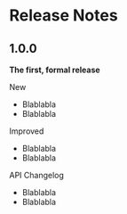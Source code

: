 # Release Notes

## 1.0.0
**The first, formal release**

New

* Blablabla
* Blablabla

Improved
* Blablabla
* Blablabla

API Changelog
* Blablabla
* Blablabla
